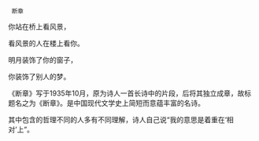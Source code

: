      断章 

   你站在桥上看风景， 

   看风景的人在楼上看你。 

   明月装饰了你的窗子， 

   你装饰了别人的梦。 

  《断章》写于1935年10月，原为诗人一首长诗中的片段，后将其独立成章，故标题名之为《断章》。是中国现代文学史上简短而意蕴丰富的名诗。 

   其中包含的哲理不同的人多有不同理解，诗人自己说“我的意思是着重在‘相对’上”。

